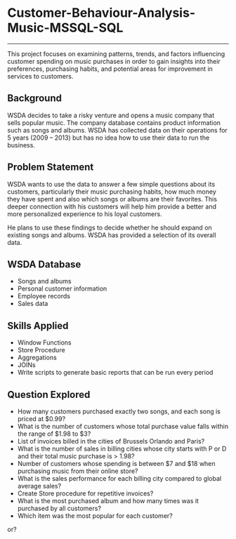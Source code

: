 # Customer-Behaviour-Analysis-Music-MSSQL-SQL
----
This project focuses on examining patterns, trends, and factors influencing customer spending on music purchases in order to gain insights into their preferences, purchasing habits, and potential areas for improvement in services to customers.

## Background
WSDA decides to take a risky venture and opens a music company that sells popular music. The company database contains product information such as songs and albums. WSDA has collected data on their operations for 5 years (2009 – 2013) but has no idea how to use their data to run the business.

## Problem Statement
WSDA wants to use the data to answer a few simple questions about its customers, particularly their music purchasing habits, how much money they have spent and also which songs or albums are their favorites. This deeper connection with his customers will help him provide a better and more personalized experience to his loyal customers. 

He plans to use these findings to decide whether he should expand on existing songs and albums. WSDA has provided a selection of its overall data.

## WSDA Database
- Songs and albums
- Personal customer information
- Employee records
- Sales data

## Skills Applied
- Window Functions
- Store Procedure
- Aggregations
- JOINs
- Write scripts to generate basic reports that can be run every period

## Question Explored
- How many customers purchased exactly two songs, and each song is priced at $0.99?
- What is the number of customers whose total purchase value falls within the range of $1.98 to $3?
- List of invoices billed in the cities of Brussels Orlando and Paris?
- What is the number of sales in billing cities whose city starts with P or D and their total music purchase is > 1.98?
- Number of customers whose spending is between $7 and $18 when purchasing music from their online store?
- What is the sales performance for each billing city compared to global average sales?
- Create Store procedure for repetitive invoices?
- What is the most purchased album  and how many times was it purchased by all customers?
- Which item was the most popular for each customer?

or?

